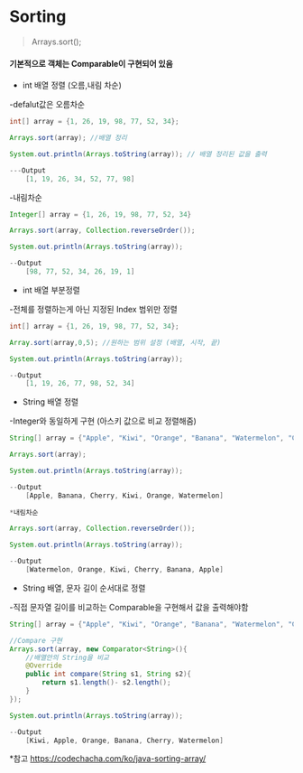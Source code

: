<h1>Sorting</h1>

> Arrays.sort();

<h4>기본적으로 객체는 Comparable이 구현되어 있음
</h4>



* int 배열 정렬 (오름,내림 차순)

-defalut값은 오름차순

```java
int[] array = {1, 26, 19, 98, 77, 52, 34}; 

Arrays.sort(array); //배열 정리

System.out.println(Arrays.toString(array)); // 배열 정리된 값을 출력

---Output
    [1, 19, 26, 34, 52, 77, 98]
```



-내림차순

```java
Integer[] array = {1, 26, 19, 98, 77, 52, 34}

Arrays.sort(array, Collection.reverseOrder());

System.out.println(Arrays.toString(array));

--Output
    [98, 77, 52, 34, 26, 19, 1]
```



* int 배열 부분정렬

-전체를 정렬하는게 아닌 지정된 Index 범위만 정렬

```java
int[] array = {1, 26, 19, 98, 77, 52, 34}; 

Array.sort(array,0,5); //원하는 범위 설정 (배열, 시작, 끝)

System.out.println(Arrays.toString(array));

--Output
    [1, 19, 26, 77, 98, 52, 34]
```



* String 배열 정렬

-Integer와 동일하게 구현 (아스키 값으로 비교 정렬해줌)

```java
String[] array = {"Apple", "Kiwi", "Orange", "Banana", "Watermelon", "Cherry"};

Arrays.sort(array);

System.out.println(Arrays.toString(array));

--Output
    [Apple, Banana, Cherry, Kiwi, Orange, Watermelon]
    
*내림차순

Arrays.sort(array, Collection.reverseOrder());

System.out.println(Arrays.toString(array));

--Output
    [Watermelon, Orange, Kiwi, Cherry, Banana, Apple]

```



* String 배열, 문자 길이 순서대로 정렬

-직접 문자열 길이를 비교하는 Comparable을 구현해서 값을 출력해야함

```java
String[] array = {"Apple", "Kiwi", "Orange", "Banana", "Watermelon", "Cherry"};

//Compare 구현
Arrays.sort(array, new Comparator<String>(){
    //배열안의 String을 비교
    @Override
    public int compare(String s1, String s2){
        return s1.length()- s2.length();
    }
});

System.out.println(Arrays.toString(array));

--Output
    [Kiwi, Apple, Orange, Banana, Cherry, Watermelon]
```

 







*참고 https://codechacha.com/ko/java-sorting-array/